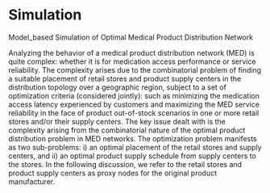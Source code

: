 # Simulation
Model_based Simulation of Optimal Medical Product Distribution Network

Analyzing the behavior of a medical product distribution network (MED) is quite complex: whether it is for medication access performance or service reliability. The complexity arises due to the combinatorial problem of finding a suitable placement of retail stores and product supply centers in the distribution topology over a geographic region, subject to a set of optimization criteria (considered jointly): such as minimizing the medication access latency experienced by customers and maximizing the MED service reliability in the face of product out-of-stock scenarios in one or more retail stores and/or their supply centers. The key issue dealt with is the complexity arising from the combinatorial nature of the optimal product distribution problem in MED networks. The optimization problem manifests as two sub-problems: i) an optimal placement of the retail stores and supply centers, and ii) an optimal product supply schedule from supply centers to the stores. In the following discussion, we refer to the retail stores and product supply centers as proxy nodes for the original product manufacturer.
